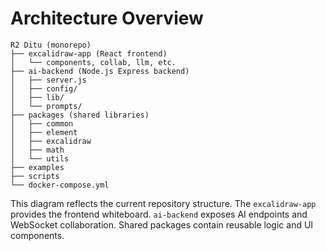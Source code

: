 # Architecture Overview

```
R2 Ditu (monorepo)
├── excalidraw-app (React frontend)
│   └── components, collab, llm, etc.
├── ai-backend (Node.js Express backend)
│   ├── server.js
│   ├── config/
│   ├── lib/
│   └── prompts/
├── packages (shared libraries)
│   ├── common
│   ├── element
│   ├── excalidraw
│   ├── math
│   └── utils
├── examples
├── scripts
└── docker-compose.yml
```

This diagram reflects the current repository structure. The `excalidraw-app` provides the frontend whiteboard. `ai-backend` exposes AI endpoints and WebSocket collaboration. Shared packages contain reusable logic and UI components.
